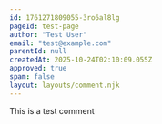 ```yaml
---
id: 1761271809055-3ro6al8lg
pageId: test-page
author: "Test User"
email: "test@example.com"
parentId: null
createdAt: 2025-10-24T02:10:09.055Z
approved: true
spam: false
layout: layouts/comment.njk
---
```


This is a test comment
